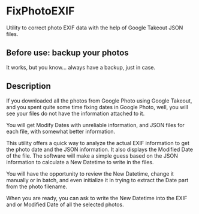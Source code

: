 # FixPhotoEXIF

Utility to correct photo EXIF data with the help of Google Takeout JSON files.

## Before use: backup your photos

It works, but you know... always have a backup, just in case.

## Description

If you downloaded all the photos from Google Photo using Google Takeout, and you spent quite some time fixing dates in Google Photo, well, you will see your files do not have the information attached to it.

You will get Modify Dates with unreliable information, and JSON files for each file, with somewhat better information.

This utility offers a quick way to analyze the actual EXIF information to get the photo date and the JSON information. It also displays the Modified Date of the file. The software will make a simple guess based on the JSON information to calculate a New Datetime to write in the files.

You will have the opportunity to review the New Datetime, change it manually or in batch, and even initialize it in trying to extract the Date part from the photo filename.

When you are ready, you can ask to write the New Datetime into the EXIF and or Modified Date of all the selected photos.
